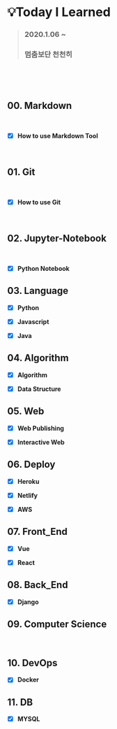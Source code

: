 # :bulb:Today I Learned 

> ### 2020.1.06 ~
>
> ### 멈춤보단 천천히

​           

​          

##  00. Markdown

​               

- [x] **How to use Markdown Tool**

​                           

## 01. Git

​               

- [x] **How to use Git**

​                    

## 02. Jupyter-Notebook

​                 

- [x] **Python Notebook**




## **03. Language**



- [x] **Python**
- [x] **Javascript**
- [x] **Java**



## **04. Algorithm**



- [x] **Algorithm**
- [x] **Data Structure**



## **05. Web**



- [x] **Web Publishing**
- [x] **Interactive Web**

  

## 06. Deploy



- [x] **Heroku**
- [x] **Netlify**
- [x] **AWS**

  
  
    
  
## **07. Front_End**



- [x] **Vue**
- [x] **React**
  
   
  
   
  
## **08. Back_End**



- [x] **Django**
  
  
  
  

## **09. Computer Science**

​      

   

## 10. DevOps

   

- [x] **Docker**

   

   

## 11. DB

   

- [x] **MYSQL**